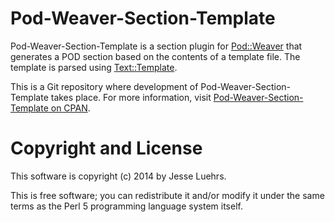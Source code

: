 Pod-Weaver-Section-Template
===========================

Pod-Weaver-Section-Template is a section plugin for [Pod::Weaver](https://metacpan.org/module/Pod::Weaver) that generates a POD section based on the contents of a template file.  The template is parsed using [Text::Template](https://metacpan.org/module/Text::Template).

This is a Git repository where development of Pod-Weaver-Section-Template takes place.  For more information, visit [Pod-Weaver-Section-Template on CPAN](http://metacpan.org/release/Pod-Weaver-Section-Template).



Copyright and License
=====================

This software is copyright (c) 2014 by Jesse Luehrs.

This is free software; you can redistribute it and/or modify it under
the same terms as the Perl 5 programming language system itself.
